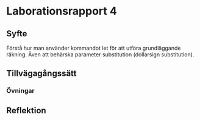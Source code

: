# Laborationsrapport 4 #

## Syfte ##
Förstå hur man använder kommandot let för att utföra grundläggande räkning. Även att behärska parameter substitution (dollarsign substitution).

## Tillvägagångssätt ##

### Övningar ###

## Reflektion ##


